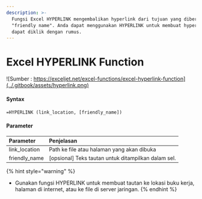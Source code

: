 ```yaml
---
description: >-
  Fungsi Excel HYPERLINK mengembalikan hyperlink dari tujuan yang diberikan dan
  "friendly name". Anda dapat menggunakan HYPERLINK untuk membuat hyperlink yang
  dapat diklik dengan rumus.
---
```


# Excel HYPERLINK Function

![Sumber : https://exceljet.net/excel-functions/excel-hyperlink-function](../.gitbook/assets/hyperlink.png)



#### Syntax

```text
=HYPERLINK (link_location, [friendly_name])
```

#### Parameter 

| **Parameter** | **Penjelasan** |
| :--- | :--- |
|  link\_location | Path ke file atau halaman yang akan dibuka |
| friendly\_name | \[opsional\] Teks tautan untuk ditampilkan dalam sel. |

{% hint style="warning" %}
* Gunakan fungsi HYPERLINK untuk membuat tautan ke lokasi buku kerja, halaman di internet, atau ke file di server jaringan.
{% endhint %}

